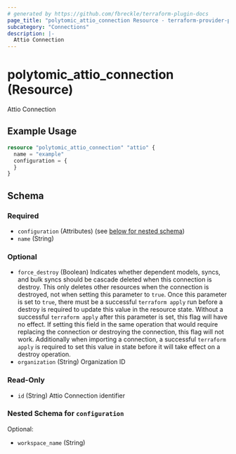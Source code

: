 ```yaml
---
# generated by https://github.com/fbreckle/terraform-plugin-docs
page_title: "polytomic_attio_connection Resource - terraform-provider-polytomic"
subcategory: "Connections"
description: |-
  Attio Connection
---
```


# polytomic_attio_connection (Resource)

Attio Connection

## Example Usage

```terraform
resource "polytomic_attio_connection" "attio" {
  name = "example"
  configuration = {
  }
}
```

<!-- schema generated by tfplugindocs -->
## Schema

### Required

- `configuration` (Attributes) (see [below for nested schema](#nestedatt--configuration))
- `name` (String)

### Optional

- `force_destroy` (Boolean) Indicates whether dependent models, syncs, and bulk syncs should be cascade deleted when this connection is destroy. This only deletes other resources when the connection is destroyed, not when setting this parameter to `true`. Once this parameter is set to `true`, there must be a successful `terraform apply` run before a destroy is required to update this value in the resource state. Without a successful `terraform apply` after this parameter is set, this flag will have no effect. If setting this field in the same operation that would require replacing the connection or destroying the connection, this flag will not work. Additionally when importing a connection, a successful `terraform apply` is required to set this value in state before it will take effect on a destroy operation.
- `organization` (String) Organization ID

### Read-Only

- `id` (String) Attio Connection identifier

<a id="nestedatt--configuration"></a>
### Nested Schema for `configuration`

Optional:

- `workspace_name` (String)



